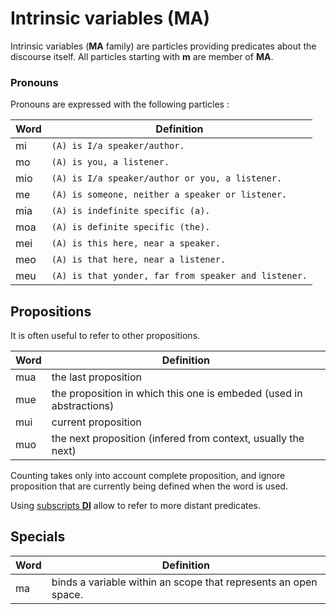 # Intrinsic variables (MA)

Intrinsic variables (**MA** family) are particles providing predicates about the
discourse itself. All particles starting with **m** are member of **MA**.

### Pronouns

Pronouns are expressed with the following particles :

| Word | Definition                                           |
| ---- | ---------------------------------------------------- |
| mi   | `(A) is I/a speaker/author.`                         |
| mo   | `(A) is you, a listener.`                            |
| mio  | `(A) is I/a speaker/author or you, a listener.`      |
| me   | `(A) is someone, neither a speaker or listener.`     |
| mia  | `(A) is indefinite specific (a).`                    |
| moa  | `(A) is definite specific (the).`                    |
| mei  | `(A) is this here, near a speaker.`                  |
| meo  | `(A) is that here, near a listener.`                 |
| meu  | `(A) is that yonder, far from speaker and listener.` |

## Propositions

It is often useful to refer to other propositions.

| Word | Definition                                                          |
| ---- | ------------------------------------------------------------------- |
| mua  | the last proposition                                                |
| mue  | the proposition in which this one is embeded (used in abstractions) |
| mui  | current proposition                                                 |
| muo  | the next proposition (infered from context, usually the next)       |

Counting takes only into account complete proposition, and ignore proposition
that are currently being defined when the word is used.

Using [subscripts **DI**](../struct/DA_DI_DO_DU.md) allow to refer to more distant
predicates.

## Specials

| Word | Definition                                                      |
| ---- | --------------------------------------------------------------- |
| ma   | binds a variable within an scope that represents an open space. |